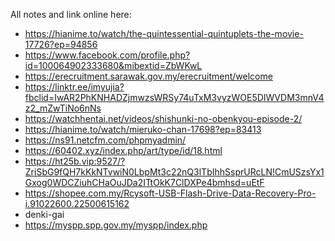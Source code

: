 All notes and link online here:
+ https://hianime.to/watch/the-quintessential-quintuplets-the-movie-17726?ep=94856
+ https://www.facebook.com/profile.php?id=100064902333680&mibextid=ZbWKwL
+ https://erecruitment.sarawak.gov.my/erecruitment/welcome
+ https://linktr.ee/imyujia?fbclid=IwAR2PhKNHADZjmwzsWRSy74uTxM3vyzWOE5DIWVDM3mnV4z2_mZwTiNo6nNs
+ https://watchhentai.net/videos/shishunki-no-obenkyou-episode-2/
+ https://hianime.to/watch/mieruko-chan-17698?ep=83413
+ https://ns91.netcfm.com/phpmyadmin/
+ https://60402.xyz/index.php/art/type/id/18.html
+ https://ht25b.vip:9527/?ZriSbG9fQH7kKkNTvwiN0LbpMt3c22nQ3lTbIhhSsprURcLN!CmUSzsYx1Gxog0WDCZiuhCHaOuJDa2ITtOkK7ClDXPe4bmhsd=uEtF
+ https://shopee.com.my/Rcysoft-USB-Flash-Drive-Data-Recovery-Pro-i.91022600.22500615162
+ denki-gai
+ https://myspp.spp.gov.my/myspp/index.php

